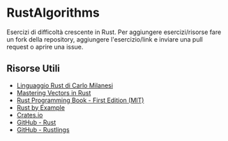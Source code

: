 # RustAlgorithms

Esercizi di difficoltà crescente in Rust. 
Per aggiungere esercizi/risorse fare un fork della repository, aggiungere l'esercizio/link e inviare una pull request o aprire una issue.

## Risorse Utili
- [Linguaggio Rust di Carlo Milanesi](https://carlomilanesi.github.io/linguaggio-rust/README.html)
- [Mastering Vectors in Rust](https://www.scicoding.com/rust-programming-mastering-vectors/)
- [Rust Programming Book - First Edition (MIT)](https://web.mit.edu/rust-lang_v1.25/arch/amd64_ubuntu1404/share/doc/rust/html/book/first-edition/README.html)
- [Rust by Example](https://doc.rust-lang.org/rust-by-example/index.html)
- [Crates.io](https://crates.io/)
- [GitHub - Rust](https://github.com/rust-lang/rust)
- [GitHub - Rustlings](https://github.com/rust-lang/rustlings)

